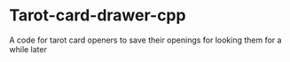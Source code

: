 # Tarot-card-drawer-cpp
A code for tarot card openers to save their openings for looking them for a while later
